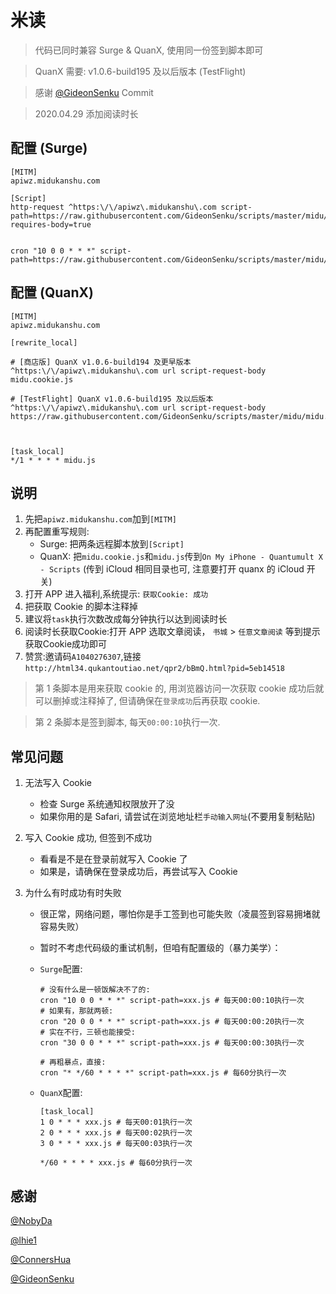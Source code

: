 # 米读

> 代码已同时兼容 Surge & QuanX, 使用同一份签到脚本即可

> QuanX 需要: v1.0.6-build195 及以后版本 (TestFlight)

> 感谢 [@GideonSenku](https://github.com/GideonSenku) Commit

> 2020.04.29 添加阅读时长
## 配置 (Surge)

```properties
[MITM]
apiwz.midukanshu.com

[Script]
http-request ^https:\/\/apiwz\.midukanshu\.com script-path=https://raw.githubusercontent.com/GideonSenku/scripts/master/midu/midu.cookie.js, requires-body=true


cron "10 0 0 * * *" script-path=https://raw.githubusercontent.com/GideonSenku/scripts/master/midu/midu.js
```

## 配置 (QuanX)

```properties
[MITM]
apiwz.midukanshu.com

[rewrite_local]

# [商店版] QuanX v1.0.6-build194 及更早版本
^https:\/\/apiwz\.midukanshu\.com url script-request-body midu.cookie.js

# [TestFlight] QuanX v1.0.6-build195 及以后版本
^https:\/\/apiwz\.midukanshu\.com url script-request-body https://raw.githubusercontent.com/GideonSenku/scripts/master/midu/midu.cookie.js



[task_local]
*/1 * * * * midu.js
```

## 说明

1. 先把`apiwz.midukanshu.com`加到`[MITM]`
2. 再配置重写规则:
   - Surge: 把两条远程脚本放到`[Script]`
   - QuanX: 把`midu.cookie.js`和`midu.js`传到`On My iPhone - Quantumult X - Scripts` (传到 iCloud 相同目录也可, 注意要打开 quanx 的 iCloud 开关)
3. 打开 APP 进入福利,系统提示: `获取Cookie: 成功`
4. 把获取 Cookie 的脚本注释掉
5. 建议将`task`执行次数改成每分钟执行以达到阅读时长
6. 阅读时长获取Cookie:打开 APP 选取文章阅读， `书城` > `任意文章阅读` 等到提示获取Cookie成功即可
7. 赞赏:邀请码`A1040276307`,链接`http://html34.qukantoutiao.net/qpr2/bBmQ.html?pid=5eb14518`
> 第 1 条脚本是用来获取 cookie 的, 用浏览器访问一次获取 cookie 成功后就可以删掉或注释掉了, 但请确保在`登录成功`后再获取 cookie.

> 第 2 条脚本是签到脚本, 每天`00:00:10`执行一次.

## 常见问题

1. 无法写入 Cookie

   - 检查 Surge 系统通知权限放开了没
   - 如果你用的是 Safari, 请尝试在浏览地址栏`手动输入网址`(不要用复制粘贴)

2. 写入 Cookie 成功, 但签到不成功

   - 看看是不是在登录前就写入 Cookie 了
   - 如果是，请确保在登录成功后，再尝试写入 Cookie

3. 为什么有时成功有时失败

   - 很正常，网络问题，哪怕你是手工签到也可能失败（凌晨签到容易拥堵就容易失败）
   - 暂时不考虑代码级的重试机制，但咱有配置级的（暴力美学）：

   - `Surge`配置:

     ```properties
     # 没有什么是一顿饭解决不了的:
     cron "10 0 0 * * *" script-path=xxx.js # 每天00:00:10执行一次
     # 如果有，那就两顿:
     cron "20 0 0 * * *" script-path=xxx.js # 每天00:00:20执行一次
     # 实在不行，三顿也能接受:
     cron "30 0 0 * * *" script-path=xxx.js # 每天00:00:30执行一次

     # 再粗暴点，直接:
     cron "* */60 * * * *" script-path=xxx.js # 每60分执行一次
     ```

   - `QuanX`配置:

     ```properties
     [task_local]
     1 0 * * * xxx.js # 每天00:01执行一次
     2 0 * * * xxx.js # 每天00:02执行一次
     3 0 * * * xxx.js # 每天00:03执行一次

     */60 * * * * xxx.js # 每60分执行一次
     ```

## 感谢

[@NobyDa](https://github.com/NobyDa)

[@lhie1](https://github.com/lhie1)

[@ConnersHua](https://github.com/ConnersHua)

[@GideonSenku](https://github.com/GideonSenku)
